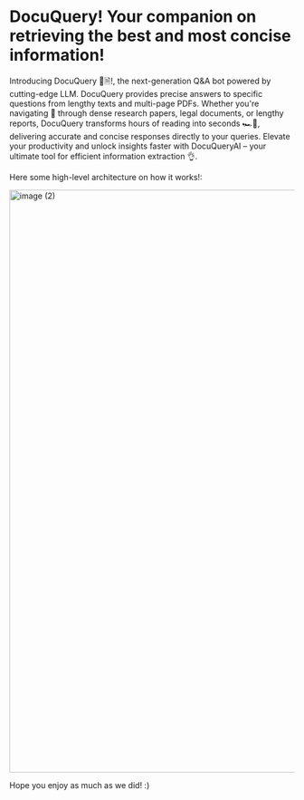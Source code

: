 # DocuQuery! Your companion on retrieving the best and most concise information!

Introducing DocuQuery 🤖🗎!, the next-generation Q&A bot powered by cutting-edge LLM. DocuQuery provides precise answers to specific questions from lengthy texts and multi-page PDFs. Whether you're navigating 🧭 through dense research papers, legal documents, or lengthy reports, DocuQuery transforms hours of reading into seconds 🏎️💨, delivering accurate and concise responses directly to your queries. Elevate your productivity and unlock insights faster with DocuQueryAI – your ultimate tool for efficient information extraction 👌.

Here some high-level architecture on how it works!:

<img width="1029" alt="image (2)" src="https://github.com/juanchodpg2/gen_ai_hackathon_db_reports_check/assets/126467473/8b2fc969-7d23-419d-b403-35779789b09e">

Hope you enjoy as much as we did! :)
